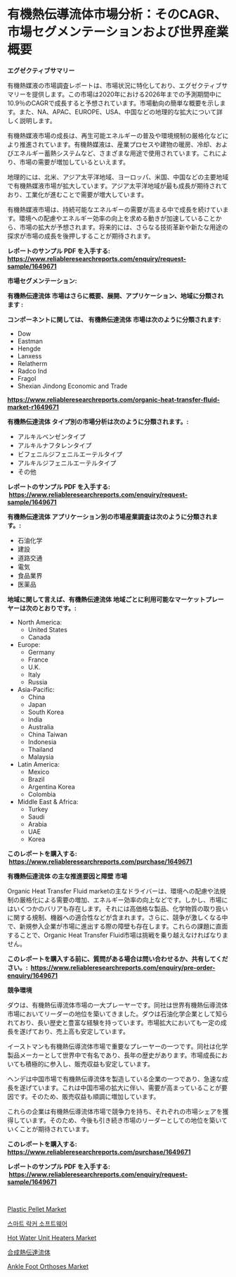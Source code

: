 <p><h1>有機熱伝導流体市場分析：そのCAGR、市場セグメンテーションおよび世界産業概要</h1></p><p><strong>エグゼクティブサマリー</strong></p>
<p><p>有機熱媒液の市場調査レポートは、市場状況に特化しており、エグゼクティブサマリーを提供します。この市場は2020年における2026年までの予測期間中に10.9％のCAGRで成長すると予想されています。市場動向の簡単な概要を示します。また、NA、APAC、EUROPE、USA、中国などの地理的な拡大について詳しく説明します。</p><p>有機熱媒液市場の成長は、再生可能エネルギーの普及や環境規制の厳格化などにより推進されています。有機熱媒液は、産業プロセスや建物の暖房、冷却、およびエネルギー蓄熱システムなど、さまざまな用途で使用されています。これにより、市場の需要が増加しているといえます。</p><p>地理的には、北米、アジア太平洋地域、ヨーロッパ、米国、中国などの主要地域で有機熱媒液市場が拡大しています。アジア太平洋地域が最も成長が期待されており、工業化が進むことで需要が増大しています。</p><p>有機熱媒液市場は、持続可能なエネルギーの需要が高まる中で成長を続けています。環境への配慮やエネルギー効率の向上を求める動きが加速していることから、市場の拡大が予想されます。将来的には、さらなる技術革新や新たな用途の探求が市場の成長を後押しすることが期待されます。</p></p>
<p><strong>レポートのサンプル PDF を入手する: <a href="https://www.reliableresearchreports.com/enquiry/request-sample/1649671">https://www.reliableresearchreports.com/enquiry/request-sample/1649671</a></strong></p>
<p><strong>市場セグメンテーション:</strong></p>
<p><strong> 有機熱伝達流体 市場はさらに概要、展開、アプリケーション、地域に分類されます :</strong></p>
<p><strong>コンポーネントに関しては、 有機熱伝達流体 市場は次のように分類されます: &nbsp;</strong></p>
<p><ul><li>Dow</li><li>Eastman</li><li>Hengde</li><li>Lanxess</li><li>Relatherm</li><li>Radco Ind</li><li>Fragol</li><li>Shexian Jindong Economic and Trade</li></ul></p>
<p><strong><a href="https://www.reliableresearchreports.com/organic-heat-transfer-fluid-market-r1649671">https://www.reliableresearchreports.com/organic-heat-transfer-fluid-market-r1649671</a></strong></p>
<p><strong> 有機熱伝達流体 タイプ別の市場分析は次のように分類されます。:</strong></p>
<p><ul><li>アルキルベンゼンタイプ</li><li>アルキルナフタレンタイプ</li><li>ビフェニルジフェニルエーテルタイプ</li><li>アルキルジフェニルエーテルタイプ</li><li>その他</li></ul></p>
<p><strong>レポートのサンプル PDF を入手する: &nbsp;<a href="https://www.reliableresearchreports.com/enquiry/request-sample/1649671">https://www.reliableresearchreports.com/enquiry/request-sample/1649671</a></strong></p>
<p><strong> 有機熱伝達流体 アプリケーション別の市場産業調査は次のように分類されます。:</strong></p>
<p><ul><li>石油化学</li><li>建設</li><li>道路交通</li><li>電気</li><li>食品業界</li><li>医薬品</li></ul></p>
<p><strong>地域に関して言えば、有機熱伝達流体 地域ごとに利用可能なマーケットプレーヤーは次のとおりです。:</strong></p>
<p><ul>
    <li>
        North America:
        <ul>
            <li>United States</li>
            <li>Canada</li>
        </ul>
    </li>
    <li>
        Europe:
        <ul>
            <li>Germany</li>
            <li>France</li>
            <li>U.K.</li>
            <li>Italy</li>
            <li>Russia</li>
        </ul>
    </li>
    <li>
        Asia-Pacific:
        <ul>
            <li>China</li>
            <li>Japan</li>
            <li>South Korea</li>
            <li>India</li>
            <li>Australia</li>
            <li>China Taiwan</li>
            <li>Indonesia</li>
            <li>Thailand</li>
            <li>Malaysia</li>
        </ul>
    </li>
    <li>
        Latin America:
        <ul>
            <li>Mexico</li>
            <li>Brazil</li>
            <li>Argentina Korea</li>
            <li>Colombia</li>
        </ul>
    </li>
    <li>
        Middle East & Africa:
        <ul>
            <li>Turkey</li>
            <li>Saudi</li>
            <li>Arabia</li>
            <li>UAE</li>
            <li>Korea</li>
        </ul>
    </li>
    </ul></p>
<p><strong>このレポートを購入する: &nbsp;<a href="https://www.reliableresearchreports.com/purchase/1649671">https://www.reliableresearchreports.com/purchase/1649671</a></strong></p>
<p><strong>有機熱伝達流体 の主な推進要因と障壁 市場</strong></p>
<p><p>Organic Heat Transfer Fluid marketの主なドライバーは、環境への配慮や法規制の厳格化による需要の増加、エネルギー効率の向上などです。しかし、市場にはいくつかのバリアも存在します。それには高価格な製品、化学物質の取り扱いに関する規制、機器への適合性などが含まれます。さらに、競争が激しくなる中で、新規参入企業が市場に進出する際の障壁も存在します。これらの課題に直面することで、Organic Heat Transfer Fluid市場は挑戦を乗り越えなければなりません。</p></p>
<p><strong>このレポートを購入する前に、質問がある場合は問い合わせるか、共有してください。:&nbsp; <a href="https://www.reliableresearchreports.com/enquiry/pre-order-enquiry/1649671">https://www.reliableresearchreports.com/enquiry/pre-order-enquiry/1649671</a></strong></p>
<p><strong>競争環境</strong></p>
<p><p>ダウは、有機熱伝導流体市場の一大プレーヤーです。同社は世界有機熱伝導流体市場においてリーダーの地位を築いてきました。ダウは石油化学企業として知られており、長い歴史と豊富な経験を持っています。市場拡大においても一定の成長を遂げており、売上高も安定しています。</p><p>イーストマンも有機熱伝導流体市場で重要なプレーヤーの一つです。同社は化学製品メーカーとして世界中で有名であり、長年の歴史があります。市場成長においても積極的に参入し、販売収益も安定しています。</p><p>ヘンデは中国市場で有機熱伝導流体を製造している企業の一つであり、急速な成長を遂げています。これは中国市場の拡大に伴い、需要が高まっていることが要因です。そのため、販売収益も順調に増加しています。</p><p>これらの企業は有機熱伝導流体市場で競争力を持ち、それぞれの市場シェアを獲得しています。そのため、今後も引き続き市場のリーダーとしての地位を築いていくことが期待されています。</p></p>
<p><strong>このレポートを購入する: &nbsp; <a href="https://www.reliableresearchreports.com/purchase/1649671">https://www.reliableresearchreports.com/purchase/1649671</a></strong></p>
<p><strong>レポートのサンプル PDF を入手する: &nbsp;<a href="https://www.reliableresearchreports.com/enquiry/request-sample/1649671">https://www.reliableresearchreports.com/enquiry/request-sample/1649671</a></strong><strong></strong></p>
<p>&nbsp;</p>
<p><p><a href="https://issuu.com/reportprime-2/docs/plastic-pellet-market-size-2030.pptx">Plastic Pellet Market</a></p><p><a href="https://github.com/vsr06p4p49/Market-Research-Report-List-1/blob/main/561271126285.md">스마트 락커 소프트웨어</a></p><p><a href="https://view.publitas.com/reportprime-1/hot-water-unit-heaters-market-size-cagr-trends-2024-2030/">Hot Water Unit Heaters Market</a></p><p><a href="https://github.com/cbigkbh02719/Market-Research-Report-List-1/blob/main/687674628705.md">合成熱伝達流体</a></p><p><a href="https://issuu.com/reportprime-2/docs/ankle-foot-orthoses-market-size-2030.pptx">Ankle Foot Orthoses Market</a></p></p>